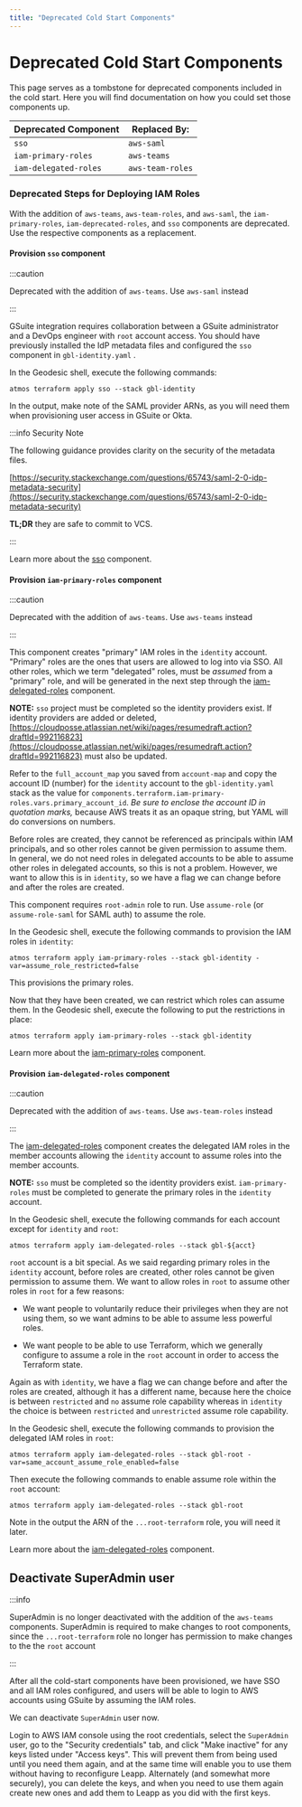 ```yaml
---
title: "Deprecated Cold Start Components"
---
```


# Deprecated Cold Start Components

This page serves as a tombstone for deprecated components included in the cold start. Here you will find documentation
on how you could set those components up.

| **Deprecated Component** | **Replaced By:** |
| ------------------------ | ---------------- |
| `sso`                    | `aws-saml`       |
| `iam-primary-roles`      | `aws-teams`      |
| `iam-delegated-roles`    | `aws-team-roles` |

### Deprecated Steps for Deploying IAM Roles

With the addition of `aws-teams`, `aws-team-roles`, and `aws-saml`, the `iam-primary-roles`, `iam-deprecated-roles`, and
`sso` components are deprecated. Use the respective components as a replacement.

#### Provision `sso` component

:::caution

Deprecated with the addition of `aws-teams`. Use `aws-saml` instead

:::

GSuite integration requires collaboration between a GSuite administrator and a DevOps engineer with `root` account
access. You should have previously installed the IdP metadata files and configured the `sso` component in
`gbl-identity.yaml` .

In the Geodesic shell, execute the following commands:

```
atmos terraform apply sso --stack gbl-identity
```

In the output, make note of the SAML provider ARNs, as you will need them when provisioning user access in GSuite or
Okta.

:::info Security Note

The following guidance provides clarity on the security of the metadata files.

[https://security.stackexchange.com/questions/65743/saml-2-0-idp-metadata-security](https://security.stackexchange.com/questions/65743/saml-2-0-idp-metadata-security)

**TL;DR** they are safe to commit to VCS.

:::

Learn more about the [sso](/components/library/aws/aws-sso/) component.

#### Provision `iam-primary-roles` component

:::caution

Deprecated with the addition of `aws-teams`. Use `aws-teams` instead

:::

This component creates "primary" IAM roles in the `identity` account. "Primary" roles are the ones that users are
allowed to log into via SSO. All other roles, which we term "delegated" roles, must be _assumed_ from a "primary" role,
and will be generated in the next step through the
[iam-delegated-roles](https://github.com/cloudposse/terraform-aws-components/tree/main/deprecated/iam-delegated-roles)
component.

**NOTE:** `sso` project must be completed so the identity providers exist. If identity providers are added or deleted,
[https://cloudposse.atlassian.net/wiki/pages/resumedraft.action?draftId=992116823](https://cloudposse.atlassian.net/wiki/pages/resumedraft.action?draftId=992116823)
must also be updated.

Refer to the `full_account_map` you saved from `account-map` and copy the account ID (number) for the `identity` account
to the `gbl-identity.yaml` stack as the value for `components.terraform.iam-primary-roles.vars.primary_account_id`. _Be
sure to enclose the account ID in quotation marks,_ because AWS treats it as an opaque string, but YAML will do
conversions on numbers.

Before roles are created, they cannot be referenced as principals within IAM principals, and so other roles cannot be
given permission to assume them. In general, we do not need roles in delegated accounts to be able to assume other roles
in delegated accounts, so this is not a problem. However, we want to allow this is in `identity`, so we have a flag we
can change before and after the roles are created.

This component requires `root-admin` role to run. Use `assume-role` (or `assume-role-saml` for SAML auth) to assume the
role.

In the Geodesic shell, execute the following commands to provision the IAM roles in `identity`:

```
atmos terraform apply iam-primary-roles --stack gbl-identity -var=assume_role_restricted=false
```

This provisions the primary roles.

Now that they have been created, we can restrict which roles can assume them. In the Geodesic shell, execute the
following to put the restrictions in place:

```
atmos terraform apply iam-primary-roles --stack gbl-identity
```

Learn more about the
[iam-primary-roles](https://github.com/cloudposse/terraform-aws-components/tree/main/deprecated/iam-primary-roles)
component.

#### Provision `iam-delegated-roles` component

:::caution

Deprecated with the addition of `aws-teams`. Use `aws-team-roles` instead

:::

The
[iam-delegated-roles](https://github.com/cloudposse/terraform-aws-components/tree/main/deprecated/iam-delegated-roles)
component creates the delegated IAM roles in the member accounts allowing the `identity` account to assume roles into
the member accounts.

**NOTE:** `sso` must be completed so the identity providers exist. `iam-primary-roles` must be completed to generate the
primary roles in the `identity` account.

In the Geodesic shell, execute the following commands for each account except for `identity` and `root`:

```
atmos terraform apply iam-delegated-roles --stack gbl-${acct}
```

`root` account is a bit special. As we said regarding primary roles in the `identity` account, before roles are created,
other roles cannot be given permission to assume them. We want to allow roles in `root` to assume other roles in `root`
for a few reasons:

- We want people to voluntarily reduce their privileges when they are not using them, so we want admins to be able to
  assume less powerful roles.

- We want people to be able to use Terraform, which we generally configure to assume a role in the `root` account in
  order to access the Terraform state.

Again as with `identity`, we have a flag we can change before and after the roles are created, although it has a
different name, because here the choice is between `restricted` and `no` assume role capability whereas in `identity`
the choice is between `restricted` and `unrestricted` assume role capability.

In the Geodesic shell, execute the following commands to provision the delegated IAM roles in `root`:

```
atmos terraform apply iam-delegated-roles --stack gbl-root -var=same_account_assume_role_enabled=false
```

Then execute the following commands to enable assume role within the `root` account:

```
atmos terraform apply iam-delegated-roles --stack gbl-root
```

Note in the output the ARN of the `...root-terraform` role, you will need it later.

Learn more about the
[iam-delegated-roles](https://github.com/cloudposse/terraform-aws-components/tree/main/deprecated/iam-delegated-roles)
component.

## Deactivate SuperAdmin user

:::info

SuperAdmin is no longer deactivated with the addition of the `aws-teams` components. SuperAdmin is required to make
changes to root components, since the `...root-terraform` role no longer has permission to make changes to the the
`root` account

:::

After all the cold-start components have been provisioned, we have SSO and all IAM roles configured, and users will be
able to login to AWS accounts using GSuite by assuming the IAM roles.

We can deactivate `SuperAdmin` user now.

Login to AWS IAM console using the root credentials, select the `SuperAdmin` user, go to the "Security credentials" tab,
and click "Make inactive" for any keys listed under "Access keys". This will prevent them from being used until you need
them again, and at the same time will enable you to use them without having to reconfigure Leapp. Alternately (and
somewhat more securely), you can delete the keys, and when you need to use them again create new ones and add them to
Leapp as you did with the first keys.
